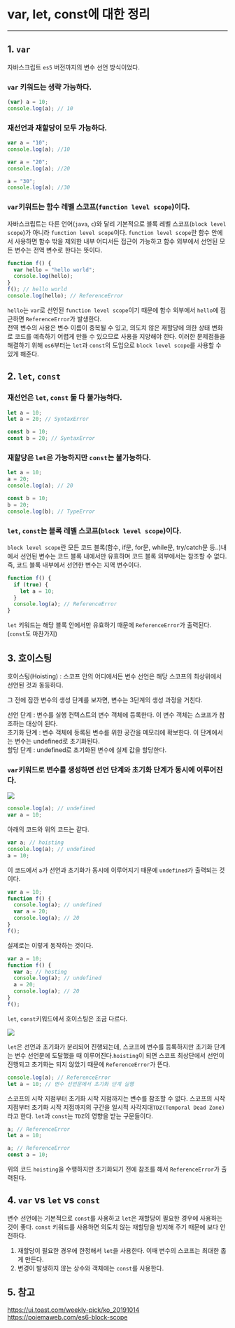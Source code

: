 # var, let, const에 대한 정리

---

## 1. `var`

자바스크립트 `es5` 버전까지의 변수 선언 방식이었다.

### `var` 키워드는 생략 가능하다.

```js
(var) a = 10;
console.log(a); // 10
```

### 재선언과 재할당이 모두 가능하다.

```js
var a = "10";
console.log(a); //10

var a = "20";
console.log(a); //20

a = "30";
console.log(a); //30
```

### `var`키워드는 함수 레벨 스코프(`function level scope`)이다.

자바스크립트는 다른 언어(`java`, `c`)와 달리 기본적으로 블록 레벨 스코프(`block level scope`)가 아니라 `function level scope`이다.
`function level scope`란 함수 안에서 사용하면 함수 밖을 제외한 내부 어디서든 접근이 가능하고 함수 외부에서 선언된 모든 변수는 전역 변수로 한다는 뜻이다.

```js
function f() {
  var hello = "hello world";
  console.log(hello);
}
f(); // hello world
console.log(hello); // ReferenceError
```

`hello`는 `var`로 선언된 `function level scope`이기 때문에 함수 외부에서 `hello`에 접근하면 `ReferenceError`가 발생한다.  
전역 변수의 사용은 변수 이름이 중복될 수 있고, 의도치 않은 재할당에 의한 상태 변화로 코드를 예측하기 어렵게 만들 수 있으므로 사용을 지양해야 한다. 이러한 문제점들을 해결하기 위해 `es6`부터는 `let`과 `const`의 도입으로 `block level scope`를 사용할 수 있게 해준다.

## 2. `let`, `const`

### 재선언은 `let`, `const` 둘 다 불가능하다.

```js
let a = 10;
let a = 20; // SyntaxError
```

```js
const b = 10;
const b = 20; // SyntaxError
```

### 재할당은 `let`은 가능하지만 `const`는 불가능하다.

```js
let a = 10;
a = 20;
console.log(a); // 20
```

```js
const b = 10;
b = 20;
console.log(b); // TypeError
```

### `let`, `const`는 블록 레벨 스코프(`block level scope`)이다.

`block level scope`란 모든 코드 블록(함수, if문, for문, while문, try/catch문 등..)내에서 선언된 변수는 코드 블록 내에서만 유효하며 코드 블록 외부에서는 참조할 수 없다. 즉, 코드 블록 내부에서 선언한 변수는 지역 변수이다.

```js
function f() {
  if (true) {
    let a = 10;
  }
  console.log(a); // ReferenceError
}
```

`let` 키워드는 해당 블록 안에서만 유효하기 때문에 `ReferenceError`가 출력된다. (`const`도 마찬가지)

## 3. 호이스팅

호이스팅(Hoisting) : 스코프 안의 어디에서든 변수 선언은 해당 스코프의 최상위에서 선언된 것과 동등하다.

그 전에 잠깐 변수의 생성 단계를 보자면, 변수는 3단계의 생성 과정을 거친다.

선언 단계 : 변수를 실행 컨텍스트의 변수 객체에 등록한다. 이 변수 객체는 스코프가 참조하는 대상이 된다.  
초기화 단계 : 변수 객체에 등록된 변수를 위한 공간을 메모리에 확보한다. 이 단계에서는 변수는 undefined로 초기화된다.  
할당 단계 : undefined로 초기화된 변수에 실제 값을 할당한다.

### `var`키워드로 변수를 생성하면 선언 단계와 초기화 단계가 동시에 이루어진다.

![](https://images.velog.io/images/tlatjdgh3778/post/be33b2de-c79d-4fe8-8e2c-82c55bfa1e33/var-lifecycle.png)

```js
console.log(a); // undefined
var a = 10;
```

아래의 코드와 위의 코드는 같다.

```js
var a; // hoisting
console.log(a); // undefined
a = 10;
```

이 코드에서 `a`가 선언과 초기화가 동시에 이루어지기 때문에 `undefined`가 출력되는 것이다.

```js
var a = 10;
function f() {
  console.log(a); // undefined
  var a = 20;
  console.log(a); // 20
}
f();
```

실제로는 이렇게 동작하는 것이다.

```js
var a = 10;
function f() {
  var a; // hosting
  console.log(a); // undefined
  a = 20;
  console.log(a); // 20
}
f();
```

`let`, `const`키워드에서 호이스팅은 조금 다르다.

![](https://images.velog.io/images/tlatjdgh3778/post/7abfd2c7-bb4a-4988-af0e-16443261f26e/let-lifecycle.png)

`let`은 선언과 초기화가 분리되어 진행되는데, 스코프에 변수를 등록하지만 초기화 단계는 변수 선언문에 도달했을 때 이루어진다.`hoisting`이 되면 스코프 최상단에서 선언이 진행되고 초기화는 되지 않았기 때문에 `ReferenceError`가 뜬다.

```js
console.log(a); // ReferenceError
let a = 10; // 변수 선언문에서 초기화 단계 실행
```

스코프의 시작 지점부터 초기화 시작 지점까지는 변수를 참조할 수 없다. 스코프의 시작 지점부터 초기화 시작 지점까지의 구간을 일시적 사각지대`TDZ(Temporal Dead Zone)`라고 한다.
`let`과 `const`는 `TDZ`의 영향을 받는 구문들이다.

```js
a; // ReferenceError
let a = 10;
```

```javascript
a; // ReferenceError
const a = 10;
```

위의 코드 `hoisting`을 수행하지만 초기화되기 전에 참조를 해서 `ReferenceError`가 출력된다.

## 4. `var` vs `let` vs `const`

변수 선언에는 기본적으로 `const`를 사용하고 `let`은 재할당이 필요한 경우에 사용하는 것이 좋다. `const` 키워드를 사용하면 의도치 않는 재할당을 방지해 주기 때문에 보다 안전하다.

1. 재할당이 필요한 경우에 한정해서 `let`을 사용한다. 이때 변수의 스코프는 최대한 좁게 만든다.
2. 변경이 발생하지 않는 상수와 객체에는 `const`를 사용한다.

## 5. 참고

<https://ui.toast.com/weekly-pick/ko_20191014>  
<https://poiemaweb.com/es6-block-scope>
